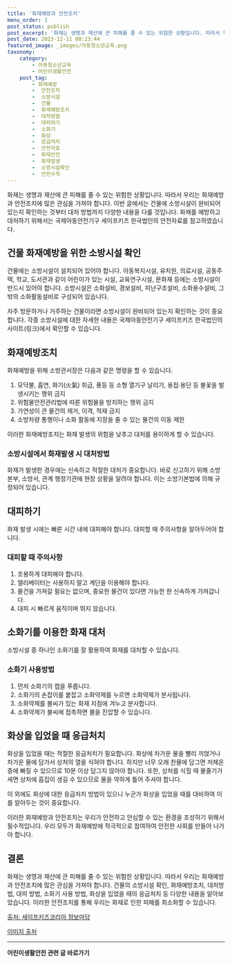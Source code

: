 ```yaml
---
title: '화재예방과 안전조치'
menu_order: 1
post_status: publish
post_excerpt: '화재는 생명과 재산에 큰 피해를 줄 수 있는 위험한 상황입니다. 따라서 우리는 화재예방과 안전조치에 많은 관심을 가져야 합니다. 이번 글에서는 건물에 소방시설이 완비되어 있는지 확인하는 것부터 대처 방법까지 다양한 내용을 다룰 것입니다. 화재를 예방하고 대처하기 위해서는 국제아동안전기구 세이프키즈 한국법인의 안전자료를 참고하였습니다.'
post_date: 2023-12-11 00:23:44
featured_image: _images/아동청소년교육.png
taxonomy:
    category:
        - 아동청소년교육
        - 어린이생활안전
    post_tag:
        - 화재예방
        -  안전조치
        -  소방시설
        -  건물
        -  화재예방조치
        -  대처방법
        -  대피하기
        -  소화기
        -  화상
        -  응급처치
        -  안전자료
        -  화재안전
        -  화재발생
        -  소방시설확인
        -  안전수칙
---
```




화재는 생명과 재산에 큰 피해를 줄 수 있는 위험한 상황입니다. 따라서 우리는 화재예방과 안전조치에 많은 관심을 가져야 합니다. 이번 글에서는 건물에 소방시설이 완비되어 있는지 확인하는 것부터 대처 방법까지 다양한 내용을 다룰 것입니다. 화재를 예방하고 대처하기 위해서는 국제아동안전기구 세이프키즈 한국법인의 안전자료를 참고하였습니다.

## 건물 화재예방을 위한 소방시설 확인

건물에는 소방시설이 설치되어 있어야 합니다. 아동복지시설, 유치원, 의료시설, 공동주택, 학교, 도서관과 같이 어린이가 있는 시설, 교육연구시설, 문화재 등에는 소방시설이 반드시 있어야 합니다. 소방시설은 소화설비, 경보설비, 피난구조설비, 소화용수설비, 그 밖의 소화활동설비로 구성되어 있습니다.

자주 방문하거나 거주하는 건물이라면 소방시설이 완비되어 있는지 확인하는 것이 중요합니다. 각종 소방시설에 대한 자세한 내용은 국제아동안전기구 세이프키즈 한국법인의 사이트(링크)에서 확인할 수 있습니다.

## 화재예방조치

화재예방을 위해 소방관서장은 다음과 같은 명령을 할 수 있습니다.

1. 모닥불, 흡연, 화기(火氣) 취급, 풍등 등 소형 열기구 날리기, 용접∙용단 등 불꽃을 발생시키는 행위 금지
2. 위험물안전관리법에 따른 위험물을 방치하는 행위 금지
3. 가연성이 큰 물건의 제거, 이격, 적재 금지
4. 소방차량 통행이나 소화 활동에 지장을 줄 수 있는 물건의 이동 제한

이러한 화재예방조치는 화재 발생의 위험을 낮추고 대처를 용이하게 할 수 있습니다.

### 소방시설에서 화재발생 시 대처방법

화재가 발생한 경우에는 신속하고 적절한 대처가 중요합니다. 바로 신고하기 위해 소방본부, 소방서, 관계 행정기관에 현장 상황을 알려야 합니다. 이는 소방기본법에 의해 규정되어 있습니다.

## 대피하기

화재 발생 시에는 빠른 시간 내에 대피해야 합니다. 대피할 때 주의사항을 알아두어야 합니다. 

### 대피할 때 주의사항

1. 조용하게 대피해야 합니다.
2. 엘리베이터는 사용하지 말고 계단을 이용해야 합니다.
3. 물건을 가져갈 필요는 없으며, 중요한 물건이 있다면 가능한 한 신속하게 가져갑니다.
4. 대피 시 빠르게 움직이며 뛰지 않습니다.

## 소화기를 이용한 화재 대처

소방시설 중 하나인 소화기를 잘 활용하여 화재를 대처할 수 있습니다.

### 소화기 사용방법

1. 먼저 소화기의 캡을 푸릅니다.
2. 소화기의 손잡이를 붙잡고 소화약제를 누르면 소화약제가 분사됩니다.
3. 소화약제를 불씨가 있는 화재 지점에 겨누고 분사합니다.
4. 소화약제가 불씨에 접촉하면 불을 진압할 수 있습니다.

## 화상을 입었을 때 응급처치

화상을 입었을 때는 적절한 응급처치가 필요합니다. 화상에 차가운 물을 빨리 끼얹거나 차가운 물에 담가서 상처의 열을 식혀야 합니다. 하지만 너무 오래 찬물에 담그면 저체온증에 빠질 수 있으므로 10분 이상 담그지 않아야 합니다. 또한, 상처를 식힐 때 물줄기가 세면 상처에 흠집이 생길 수 있으므로 물을 약하게 틀어 주셔야 합니다.

이 외에도 화상에 대한 응급처치 방법이 있으니 누군가 화상을 입었을 때를 대비하여 이를 알아두는 것이 중요합니다.

이러한 화재예방과 안전조치는 우리가 안전하고 안심할 수 있는 환경을 조성하기 위해서 필수적입니다. 우리 모두가 화재예방에 적극적으로 참여하여 안전한 사회를 만들어 나가야 합니다.

## 결론

화재는 생명과 재산에 큰 피해를 줄 수 있는 위험한 상황입니다. 따라서 우리는 화재예방과 안전조치에 많은 관심을 가져야 합니다. 건물의 소방시설 확인, 화재예방조치, 대처방법, 대피 방법, 소화기 사용 방법, 화상을 입었을 때의 응급처치 등 다양한 내용을 알아보았습니다. 이러한 안전조치를 통해 우리는 화재로 인한 피해를 최소화할 수 있습니다.

[출처: 세이프키즈코리아 정보마당](https://safekids.co.kr/information/safety/fire-safety)

[이미지 출처](https://example.com/fire_image.jpg)
<!-- wp:separator -->
<hr class="wp-block-separator has-alpha-channel-opacity"/>
<!-- /wp:separator -->

<!-- wp:group {"backgroundColor":"base","layout":{"type":"constrained"}} -->
<div class="wp-block-group has-base-background-color has-background"><!-- wp:paragraph {"align":"center","fontSize":"medium"} -->
<p class="has-text-align-center has-large-font-size"><strong>어린이생활안전 관련 글 바로가기</strong></p>
<!-- /wp:paragraph -->


<!-- wp:latest-posts
{"categories":[{"id":30736,"count":19,"description":"","link":"https://uknowlaw.com/category/%ec%96%b4%eb%a6%b0%ec%9d%b4%ec%83%9d%ed%99%9c%ec%95%88%ec%a0%84/","name":"어린이생활안전","slug":"어린이생활안전","taxonomy":"category","parent":0,"meta":[],"_links":{"self":[{"href":"https://uknowlaw.com/wp-json/wp/v2/categories/30736"}],"collection":[{"href":"https://uknowlaw.com/wp-json/wp/v2/categories"}],"about":[{"href":"https://uknowlaw.com/wp-json/wp/v2/taxonomies/category"}],"wp:post_type":[{"href":"https://uknowlaw.com/wp-json/wp/v2/posts?categories=30736"}],"curies":[{"name":"wp","href":"https://api.w.org/{rel}","templated":true}]}}],"postsToShow":100,"excerptLength":28,"postLayout":"grid","columns":2,"featuredImageAlign":"left","featuredImageSizeSlug":"large","fontSize":"small"} /--></div>
<!-- /wp:group -->